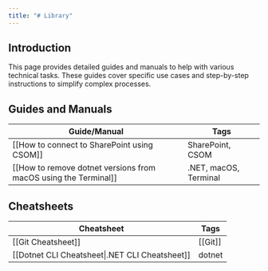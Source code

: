 ```yaml
---
title: "# Library"
---
```


## Introduction

This page provides detailed guides and manuals to help with various technical tasks. These guides cover specific use cases and step-by-step instructions to simplify complex processes.

## Guides and Manuals

| Guide/Manual                                                    | Tags                  |
| --------------------------------------------------------------- | --------------------- |
| [[How to connect to SharePoint using CSOM]]                     | SharePoint, CSOM      |
| [[How to remove dotnet versions from macOS using the Terminal]] | .NET, macOS, Terminal |

## Cheatsheets

| Cheatsheet                                     | Tags    |
| ---------------------------------------------- | ------- |
| [[Git Cheatsheet]]                             | [[Git]] |
| [[Dotnet CLI Cheatsheet\|.NET CLI Cheatsheet]] | dotnet  | 
